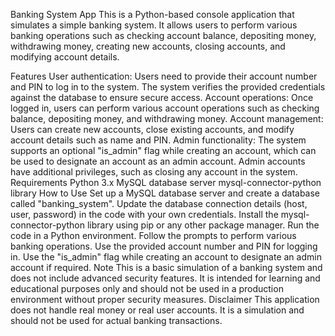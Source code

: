 Banking System App
This is a Python-based console application that simulates a simple banking system. It allows users to perform various banking operations such as checking account balance, depositing money, withdrawing money, creating new accounts, closing accounts, and modifying account details.

Features
User authentication: Users need to provide their account number and PIN to log in to the system. The system verifies the provided credentials against the database to ensure secure access.
Account operations: Once logged in, users can perform various account operations such as checking balance, depositing money, and withdrawing money.
Account management: Users can create new accounts, close existing accounts, and modify account details such as name and PIN.
Admin functionality: The system supports an optional "is_admin" flag while creating an account, which can be used to designate an account as an admin account. Admin accounts have additional privileges, such as closing any account in the system.
Requirements
Python 3.x
MySQL database server
mysql-connector-python library
How to Use
Set up a MySQL database server and create a database called "banking_system".
Update the database connection details (host, user, password) in the code with your own credentials.
Install the mysql-connector-python library using pip or any other package manager.
Run the code in a Python environment.
Follow the prompts to perform various banking operations.
Use the provided account number and PIN for logging in.
Use the "is_admin" flag while creating an account to designate an admin account if required.
Note
This is a basic simulation of a banking system and does not include advanced security features. It is intended for learning and educational purposes only and should not be used in a production environment without proper security measures.
Disclaimer
This application does not handle real money or real user accounts. It is a simulation and should not be used for actual banking transactions.
